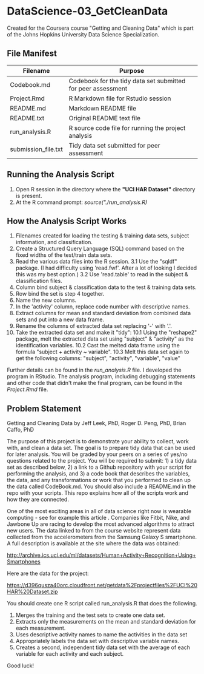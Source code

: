 DataScience-03_GetCleanData
===========================

Created for the Coursera course "Getting and Cleaning Data" which is part of the Johns Hopkins University Data Science Specialization.

File Manifest
-------------

| Filename            | Purpose                                                      |
|---------------------|--------------------------------------------------------------|
| Codebook.md         | Codebook for the tidy data set submitted for peer assessment |
| Project.Rmd         | R Markdown file for Rstudio session                          |
| README.md           | Markdown README file                                         |
| README.txt          | Original README text file                                    |
| run_analysis.R      | R source code file for running the project analysis          |
| submission_file.txt | Tidy data set submitted for peer assessment                  |

Running the Analysis Script
---------------------------

1. Open R session in the directory where the **"UCI HAR Dataset"** directory is present.
2. At the R command prompt: *source("./run_analysis.R)*

How the Analysis Script Works
-----------------------------

1. Filenames created for loading the testing & training data sets, subject information, and classification.
2. Create a Structured Query Language (SQL) command based on the fixed widths of the test/train data sets.
3. Read the various data files into the R session.
    3.1 Use the "sqldf" package.  (I had difficulty using 'read.fwf'.  After a lot of looking I decided this was my best option.)
    3.2 Use 'read.table' to read in the subject & classification files.
4. Column bind subject & classification data to the test & training data sets.
5. Row bind the set is step 4 together.
6. Name the new columns.
8. In the 'activity' column, replace code number with descriptive names.
7. Extract columns for mean and standard deviation from combined data sets and put into a new data frame.
9. Rename the columns of extracted data set replacing '-' with '.'.
10. Take the extracted data set and make it "tidy":
  10.1 Using the "reshape2" package, melt the extracted data set using "subject" & "activity" as the identification variables.
  10.2 Cast the melted data frame using the formula "subject + activity ~ variable".
  10.3 Melt this data set again to get the following columns: "subject", "activity", "variable", "value"

Further details can be found in the *run_analysis.R* file.  I developed the program in RStudio.  The analysis program, including debugging statements and other code that didn't make the final program, can be found in the *Project.Rmd* file.

Problem Statement
-----------------

Getting and Cleaning Data
by Jeff Leek, PhD, Roger D. Peng, PhD, Brian Caffo, PhD

The purpose of this project is to demonstrate your ability to collect, work with, and clean a data set. The goal is to prepare tidy data that can be used for later analysis. You will be graded by your peers on a series of yes/no questions related to the project. You will be required to submit: 1) a tidy data set as described below, 2) a link to a Github repository with your script for performing the analysis, and 3) a code book that describes the variables, the data, and any transformations or work that you performed to clean up the data called CodeBook.md. You should also include a README.md in the repo with your scripts. This repo explains how all of the scripts work and how they are connected. 

One of the most exciting areas in all of data science right now is wearable computing - see for example this article . Companies like Fitbit, Nike, and Jawbone Up are racing to develop the most advanced algorithms to attract new users. The data linked to from the course website represent data collected from the accelerometers from the Samsung Galaxy S smartphone. A full description is available at the site where the data was obtained:

http://archive.ics.uci.edu/ml/datasets/Human+Activity+Recognition+Using+Smartphones

Here are the data for the project:

https://d396qusza40orc.cloudfront.net/getdata%2Fprojectfiles%2FUCI%20HAR%20Dataset.zip

You should create one R script called run_analysis.R that does the following. 

1. Merges the training and the test sets to create one data set.
2. Extracts only the measurements on the mean and standard deviation for each measurement. 
3. Uses descriptive activity names to name the activities in the data set
4. Appropriately labels the data set with descriptive variable names. 
5. Creates a second, independent tidy data set with the average of each variable for each activity and each subject. 

Good luck!
